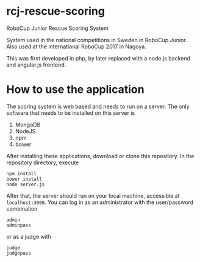 # rcj-rescue-scoring
RoboCup Junior Rescue Scoring System

System used in the national competitions in Sweden in RoboCup Junior.
Also used at the international RoboCup 2017 in Nagoya.

This was first developed in php, by later replaced with a node.js backend and angular.js frontend. 

# How to use the application

The scoring system is web based and needs to run on a server.
The only software that needs to be installed on this server is
1. MongoDB
2. NodeJS
3. npm
4. bower

After installing these applications, download or clone this repository. In the repository directory, execute
```
npm install
bower install
node server.js
```
After that, the server should run on your local machine, accessible at `localhost:3000`. You can log in as an administrator with the user/password combination
```
admin
adminpass
```
or as a judge with
```
judge
judgepass
```